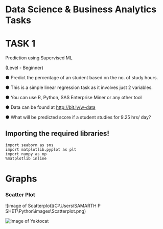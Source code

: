 # Data Science & Business Analytics Tasks

# TASK 1

Prediction using Supervised ML

(Level - Beginner)

● Predict the percentage of an student based on the no. of study hours.

● This is a simple linear regression task as it involves just 2 variables.

● You can use R, Python, SAS Enterprise Miner or any other tool

● Data can be found at http://bit.ly/w-data

● What will be predicted score if a student studies for 9.25 hrs/ day?


## Importing the required libraries!
```import pandas as pd 
import seaborn as sns
import matplotlib.pyplot as plt
import numpy as np 
%matplotlib inline
```

# Graphs 

### Scatter Plot

![image of Scatterplot](C:\Users\SAMARTH P SHET\Python\images\Scatterplot.png)

![Image of Yaktocat](https://octodex.github.com/images/yaktocat.png)
